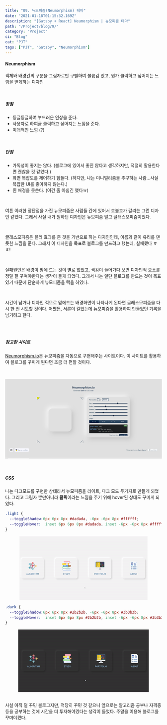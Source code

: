 ```yaml
---
title: "09. 뉴모피즘(Neumorphism) 테마"
date: "2021-01-18T01:15:32.169Z"
description: "[Gatsby + React] Neumorphism | 뉴모피즘 테마"
path: "/Project/blog/9/"
category: "Project"
ci: "Blog"
cat: "PJT"
tags: ["PJT", "Gatsby", "Neumorphism"]
---
```




#### Neumorphism

객체와 배경간의 구분을 그림자로만 구별하여 볼륨감 있고, 뭔가 클릭하고 싶어지는 느낌을 받게하는 디자인

<br />

##### 장점

* 둥글둥글하여 부드러운 인상을 준다.
* 사용자로 하여금 클릭하고 싶어지는 느낌을 준다.
* 미래적인 느낌 (?)

<br />

##### 단점

* 가독성이 좋지는 않다. (블로그에 있어서 좋진 않다고 생각하지만, 적절히 활용한다면 괜찮을 것 같았다.)
* 화면 복잡도를 제어하기 힘들다. (하지만, 나는 미니멀리즘을 추구하는 사람...사실 복잡한 UI를 좋아하지 않는다.)
* 흰 배경을 못쓴다. (이건 좀 아쉽긴 했다ㅠ)

<br />

여튼 이러한 장단점을 가진 뉴모피즘은 사람들 간에 있어서 호불호가 갈리는 그런 디자인 같았다. 그래서 사실 내가 원하던 디자인은 뉴모피즘 말고 글래스모피즘이었다. 

<br />

글래스모피즘은 블러 효과를 준 것을 기반으로 하는 디자인인데, 이름과 같이 유리를 댄 듯한 느낌을 준다. 그래서 이 디자인을 목표로 블로그를 만드려고 했는데, 실패했다 ㅎㅎ!

<br />

실패원인은 배경이 맘에 드는 것이 별로 없었고, 색감이 들어가다 보면 디자인적 요소를 정말 잘 꾸며야한다는 생각이 들게 되었다. 그래서 나는 일단 블로그를 만드는 것이 목표였기 때문에 단순하게 뉴모피즘을 택을 하였다. 

<br />

시간이 남거나 디자인 적으로 맘에드는 배경화면이 나타나게 된다면 글래스모피즘을 다시 한 번 시도할 것이다. 어쨌든, 서론이 길었는데 뉴모피즘을 활용하여 만들었던 기록을 남기려고 한다.



<br />

<br />

##### 참고한 사이트

[Neumorphism.io](https://neumorphism.io/#e0e0e0)은 뉴모피즘을 자동으로 구현해주는 사이트이다. 이 사이트를 활용하여 블로그를 꾸미게 된다면 조금 더 편할 것이다.

<br />

![](blog/9-1.png)



<br />

##### CSS

나는 다크모드를 구현한 상태라서 뉴모피즘을 라이트, 다크 모드 두가지로 만들게 되었다. 그리고 그림자 뿐만아니라 **클릭**이라는 느낌을 주기 위해 hover된 상태도 꾸미게 되었다. 

```css
.light {
  --toggleShadow:6px 6px 8px #dadada, -6px -6px 8px #ffffff;
  --toggleHover:  inset 6px 6px 8px #dadada, inset -6px -6px 8px #ffffff;
}
```



<img style="display:block;margin:auto;" src="blog/9-3.gif" />



```css
.dark {
  --toggleShadow:6px 6px 8px #2b2b2b, -6px -6px 8px #3b3b3b;
  --toggleHover:  inset 6px 6px 8px #2b2b2b, inset -6px -6px 8px #3b3b3b;
}
```



<img style="display: block; margin: auto;" src="blog/9-2.gif" />



<br />

사실 아직 덜 꾸민 블로그지만, 적당히 꾸민 것 같으니 앞으로는 알고리즘 공부나 자격증 등을 공부하는 것에 시간을 더 투자해야겠다는 생각이 들었다. 주말을 이용해 블로그를 꾸며야겠다.

